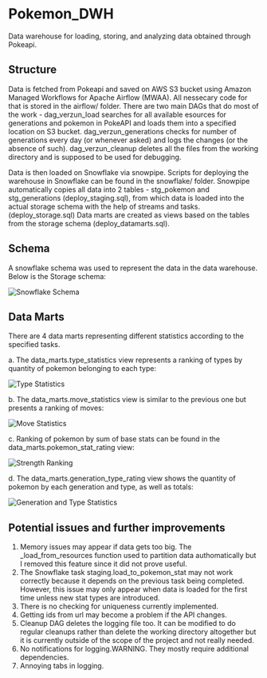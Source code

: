# Pokemon_DWH
Data warehouse for loading, storing, and analyzing data obtained through Pokeapi.
## Structure
Data is fetched from Pokeapi and saved on AWS S3 bucket using Amazon Managed Workflows for Apache Airflow (MWAA). All nessecary code for that is stored in the airflow/ folder. There are two main DAGs that do most of the work - dag_verzun_load searches for all available esources for generations and pokemon in PokeAPI and loads them into a specified location on S3 bucket. dag_verzun_generations checks for number of generations every day (or whenever asked) and logs the changes (or the absence of such). dag_verzun_cleanup deletes all the files from the working directory and is supposed to be used for debugging.

Data is then loaded on Snowflake via snowpipe. Scripts for deploying the warehouse in Snowflake can be found in the snowflake/ folder. Snowpipe automatically copies all data into 2 tables - stg_pokemon and stg_generations (deploy_staging.sql), from which data is loaded into the actual storage schema with the help of streams and tasks. (deploy_storage.sql) Data marts are created as views based on the tables from the storage schema (deploy_datamarts.sql).

## Schema
A snowflake schema was used to represent the data in the data warehouse. Below is the Storage schema:

![Snowflake Schema](https://i.ibb.co/Wgnpqjw/snowflake-schema-final-pages-to-jpg-0002.jpg)

## Data Marts
There are 4 data marts representing different statistics according to the specified tasks.

a. The data_marts.type_statistics view represents a ranking of types by quantity of pokemon belonging to each type:

![Type Statistics](https://i.ibb.co/y0K2XsG/new-a.jpg)

b. The data_marts.move_statistics view is similar to the previous one but presents a ranking of moves:

![Move Statistics](https://i.ibb.co/9ZGW72V/new-b.jpg)

c. Ranking of pokemon by sum of base stats can be found in the data_marts.pokemon_stat_rating view:

![Strength Ranking](https://i.ibb.co/ZXYBH1R/c.jpg)

d. The data_marts.generation_type_rating view shows the quantity of pokemon by each generation and type, as well as totals:

![Generation and Type Statistics](https://i.ibb.co/M1g79Df/d.jpg)

## Potential issues and further improvements
1) Memory issues may appear if data gets too big. The \_load_from_resources function used to partition data authomatically but I removed this feature since it did not prove useful. 
2) The Snowflake task staging.load_to_pokemon_stat may not work correctly because it depends on the previous task being completed. However, this issue may only appear when data is loaded for the first time unless new stat types are introduced. 
3) There is no checking for uniqueness currently implemented.
4) Getting ids from url may become a problem if the API changes.
5) Cleanup DAG deletes the logging file too. It can be modified to do regular cleanups rather than delete the working directory altogether but it is currently outside of the scope of the project and not really needed.
6) No notifications for logging.WARNING. They mostly require additional dependencies.
7) Annoying tabs in logging.
